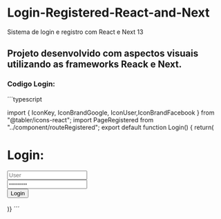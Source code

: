 # Login-Registered-React-and-Next
Sistema de login e registro com React e Next 13

## Projeto desenvolvido com aspectos visuais utilizando as frameworks Reack e Next.

### Codigo Login:

´´´typescript

import { IconKey, IconBrandGoogle, IconUser,IconBrandFacebook } from "@tabler/icons-react";
import PageRegistered from "../component/routeRegistered";
export default function Login()
{    return(
        <div>
            <div>
                <PageRegistered/>
            </div>
            <div className="flex flex-col h-screen 
            items-center justify-center
            bg-[#fb670a]"
            >
                <div>
                    <h1>Login:</h1>
                    <div className="flex my-3">
                        <IconUser/><input className="indent-2 h-7 bg-[#ffa12b] placeholder-[#ffff] rounded-sm" type="text" placeholder="User" />
                    </div>
                    <div className="flex">
                        <IconKey/><input type="password" className="indent-2 h-7 bg-[#ffa12b] placeholder-[#ffff] rounded-sm" placeholder="•••••••••" required/>
                    </div>
                    <div className="my-8">
                        <button className="bg-[#ffff] text-[#fb670a] rounded-sm px-8" >Login</button>
                    </div>
                </div> 
                <div className="my-8 justify-around flex">
                    <a className="mr-12 border-2 rounded-full p-1" href="#"><IconBrandGoogle/></a>
                    <a className="border-2 rounded-full p-1" href="#"><IconBrandFacebook/></a>
                </div>  
            </div>
        </div>
    )}
´´´
